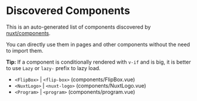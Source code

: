 # Discovered Components

This is an auto-generated list of components discovered by [nuxt/components](https://github.com/nuxt/components).

You can directly use them in pages and other components without the need to import them.

**Tip:** If a component is conditionally rendered with `v-if` and is big, it is better to use `Lazy` or `lazy-` prefix to lazy load.

- `<FlipBox>` | `<flip-box>` (components/FlipBox.vue)
- `<NuxtLogo>` | `<nuxt-logo>` (components/NuxtLogo.vue)
- `<Program>` | `<program>` (components/program.vue)
